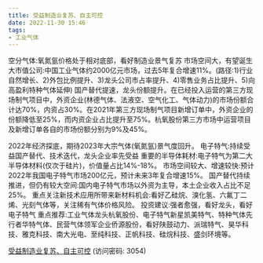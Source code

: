 ```yaml
---
title: 受益制造业复苏、自主可控
date: 2022-11-30 15:46
tags:
- 工业气体
---
```

空分气体:氧氮氩价格处于相对底部，看好制造业景气复苏
市场空间大，有望诞生大市值公司:中国工业气体约2000亿元市场，过去5年复合增速11%。(路径:1)行业自然增长、2)外包比例提升、3)龙头公司市占率提升、4)零售业务占比提升、5)向高盈利特种气体延伸)
国产替代提速，龙头份额提升。在已经投入运营的第三方现场制气项目中，外资企业(林德气体、法液空、空气化工、气体动力)的市场份额合计达70%，内资占30%。在2021年第三方现场制气项目新增订单中，外资企业的份额降低至25%，而内资企业占比提升至75%。杭氧股份第三方市场中运营项目及新增订单各自的市场份额分别为9%及45%。
<!-- more -->
2022年经济探底，期待2023年大宗气体(氧氮氩)景气度回升。
电子特气:持续受益国产替代、技术迭代，龙头企业率先受益
重要的半导体耗材:电子特气为第二大半导体材料(仅次于硅片)，价值量占比14%-18%。
市场空间较大、增速较快:预计2022年我国电子特气市场200亿元，预计未来3年复合增速15%。
国产替代持续推进，但仍有较大空间:国内电子特气市场以外资为主导，本土企业收入占比不足25%。
重点关注新技术应用所带来新材料机会:看好乙硅烷、溴化氢、六氟丁二烯、光刻气体等，关注稀有气体价格风险。
投资建议:强者愈强，看好龙头，看好电子特气
重点推荐:工业气体龙头杭氧股份、电子特气新星凯美特气、特种气体先行者华特气体、民营气体领军企业侨源股份，看好陕鼓动力、派瑞特气、昊华科技、雅克科技、南大光电、至纯科技、正帆科技、硅烷科技、盛剑环境等。

[受益制造业复苏、自主可控](https://url12.ctfile.com/f/3948612-738821058-df68af?p=3054)
(访问密码: 3054)

